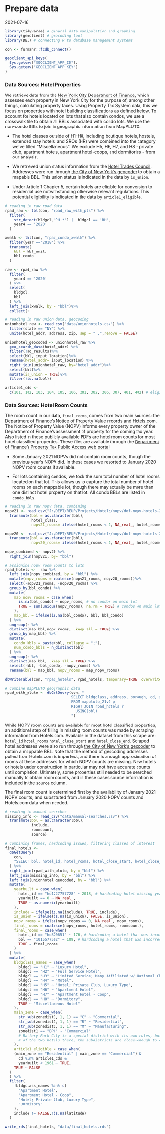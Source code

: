 Prepare data
================
2021-07-16

``` r
library(tidyverse) # general data manipulation and graphing
library(geoclient) # geocoding tool
library(DBI) # connecting R to database management systems

con <- furmanr::fcdb_connect()

geoclient_api_keys(
  Sys.getenv("GEOCLIENT_APP_ID"),
  Sys.getenv("GEOCLIENT_APP_KEY")
)
```

### Data Sources: Hotel Properties

We retrieve data from the [New York City Department of
Finance](https://www1.nyc.gov/site/finance/index.page), which assesses
each property in New York City for the purpose of, among other things,
calculating property taxes. Using Property Tax System data, this we
focus on properties with hotel building classifications as defined
below. To account for hotels located on lots that also contain condos,
we use a crosswalk file to obtain all BBLs associated with condo lots.
We use the non-condo BBls to join in geographic information from
MapPLUTO.

-   The hotel classes outside of H1-H8, including boutique hotels,
    hostels, extended stay hotels, and SROs (HR) were combined into the
    category we’ve titled “Miscellaneous”. We exclude H5, H6, H7, and
    H8 - private club, apartment hotels, apartment hotel-coops, and
    dormitories - from our analysis.

-   We retrieved union status information from the [Hotel Trades
    Council](https://hotelworkers.org/#find-union-hotels). Addresses
    were run through [the City of New York’s
    geocoder](https://developer.cityofnewyork.us/api/geoclient-api) to
    obtain a mapable BBL. This union status is indicated in the data by
    `is_union`.

-   Under Article 1 Chapter 5, certain hotels are eligible for
    conversion to residential use notwithstanding otherwise relevant
    regulations. This potential eligibility is indicated in the data by
    `article1_eligible`.

``` r
# reading in raw rpad data 
rpad_raw <- tbl(con, "rpad_raw_with_pts") %>%
  filter(
    str_detect(bldgcl,'^H.*') |  bldgcl == 'RH',
    year4 == '2020'
  ) 

xwalk <- tbl(con, "rpad_condo_xwalk") %>%
  filter(year =='2018') %>%
  transmute(
    bbl = bbl_unit,
    bbl_condo
  ) 

raw <- rpad_raw %>%
  filter(
    year4 == '2020'
  ) %>%
  select(
    bldgcl,
    bbl
  ) %>%
  left_join(xwalk, by = "bbl")%>%
  collect()
```

``` r
# reading in raw union data, geocoding
unionhotel_raw <- read_csv("data/unionhotels.csv") %>%
  filter(state == "NY") %>%
  unite(hotel_addr, address, zip, sep = " ,",remove = FALSE)

unionhotel_geocoded <- unionhotel_raw %>%
  geo_search_data(hotel_addr) %>%
  filter(!no_results)%>%
  select(bbl, input_location)%>%
  rename(hotel_addr= input_location) %>%
  right_join(unionhotel_raw, by="hotel_addr")%>%
  select(bbl)%>%
  mutate(is_union = TRUE)%>%
  filter(!is.na(bbl))

article1_cds <-
  c(101, 102, 103, 104, 105, 106, 301, 302, 306, 307, 401, 402) # eligible community districts under art 1 chap 5
```

### Data Sources: Hotel Room Counts

The room count in our data, `final_rooms`, comes from two main sources:
the Department of Finance’s Notice of Property Value records and
Hotels.com. The Notice of Property Value (NOPV) informs every property
owner of the Department of Finance’s assessment of property for the
coming tax year. Also listed in these publicly available PDFs are hotel
room counts for most hotel classified properties. These files are
available through the [Department of Finance’s Property Tax Public
Access web
portal](https://a836-pts-access.nyc.gov/care/forms/htmlframe.aspx?mode=content/home.htm).

-   Some January 2021 NOPVs did not contain room counts, though the
    previous year’s NOPV did. In these cases we resorted to January 2020
    NOPV room counts if available.

-   For lots containing condos, we took the sum total number of hotel
    rooms located on that lot. This allows us to capture the total
    number of hotel rooms on each mappable lot, though there may
    actually be more than one distinct hotel property on that lot. All
    condo BBLs are listed in `condo_bbls`.

``` r
# reading in raw nopv data, combining
nopv21 <- read_csv("J:/DEPT/REUP/Projects/Hotels/nopv/dof-nopv-hotels-20210115.csv") %>%
  transmute(bbl = as.character(bbl),
            hotel_class,
            nopv21_rooms= ifelse(hotel_rooms < 1, NA_real_, hotel_rooms))

nopv20 <- read_csv("J:/DEPT/REUP/Projects/Hotels/nopv/dof-nopv-hotels-20200115.csv") %>%
  transmute(bbl = as.character(bbl),
            nopv20_rooms= ifelse(hotel_rooms < 1, NA_real_, hotel_rooms))

nopv_combined <- nopv20 %>%
  right_join(nopv21, by= "bbl")
```

``` r
# assigning nopv room counts to lots
rpad_hotels <-  raw %>%
  left_join(nopv_combined, by = "bbl") %>% 
  mutate(nopv_rooms = coalesce(nopv21_rooms, nopv20_rooms))%>%
  select(-nopv21_rooms, -nopv20_rooms) %>%
  group_by(bbl_condo) %>%  
  mutate(
    map_nopv_rooms = case_when(
      is.na(bbl_condo) ~ nopv_rooms, # no condos on main lot
      TRUE ~ sum(unique(nopv_rooms), na.rm = TRUE) # condos on main lot 
    ),
    map_bbl = ifelse(is.na(bbl_condo), bbl, bbl_condo)
  ) %>% 
  ungroup() %>%
  distinct(map_bbl,nopv_rooms, .keep_all = TRUE) %>%
  group_by(map_bbl) %>% 
  mutate(
    condo_bbls = paste(bbl, collapse = ";"),
    num_condo_bbls = n_distinct(bbl)
  ) %>% 
  ungroup() %>% 
  distinct(map_bbl, .keep_all = TRUE) %>%
  select(-bbl, -bbl_condo, -nopv_rooms) %>% 
  rename(bbl = map_bbl, nopv_rooms = map_nopv_rooms)

dbWriteTable(con, "rpad_hotels", rpad_hotels, temporary=TRUE, overwrite = TRUE)

# combine MapPLUTO geographic data
rpad_with_pluto <- dbGetQuery(con, "
                              SELECT bldgclass, address, borough, cd, zonedist1, yearbuilt, builtfar, latitude, longitude, r.*
                              FROM mappluto_21v1 p
                              RIGHT JOIN rpad_hotels r
                                USING(bbl)
                              ")
```

While NOPV room counts are available for most hotel classified
properties, an additional step of filling in missing room counts was
made by scraping information from Hotels.com. Available in the dataset
from this scrape are: `hotel_id` `hotel_rooms` `hotel_close_start` and
`hotel_close_end`. Scraped hotel addresses were also run through [the
City of New York’s
geocoder](https://developer.cityofnewyork.us/api/geoclient-api) to
obtain a mappable BBL. Note that the method of geocoding addresses
pulled from Hotels.com is imperfect, and there is a rough approximation
of rooms at these addresses for which NOPV counts are missing. New
hotels or hotels under construction in particular may not have accurate
counts until completion. Ultimately, some properties still needed to be
searched manually to obtain room counts, and in these cases source
information is included in the `source` column.

The final room count is determined first by the availability of January
2021 NOPV counts, and substituted from January 2020 NOPV counts and
Hotels.com data when needed.

``` r
# reading in manual searches
missing_info <- read_csv("data/manual-searches.csv") %>%
  transmute(bbl = as.character(bbl),
            include,
            roomcount,
            source)
```

``` r
# combining frames, hardcoding issues, filtering classes of interest
final_hotels <-
  dbGetQuery(
    con,
    "SELECT bbl, hotel_id, hotel_rooms, hotel_close_start, hotel_close_end FROM hotels_scraped_clean "
  ) %>%
  right_join(rpad_with_pluto, by = "bbl") %>%
  left_join(missing_info, by = "bbl") %>%
  left_join(unionhotel_geocoded, by = "bbl") %>% 
  mutate(
    yearbuilt = case_when(
      hotel_id == "ho1227757728" ~ 2018, # hardcoding hotel missing year built
      yearbuilt == 0 ~ NA_real_,
      TRUE ~ as.numeric(yearbuilt)
    ),
    include = ifelse(is.na(include), TRUE, include),
    is_union = ifelse(is.na(is_union), FALSE, is_union),
    nopv_rooms = ifelse(nopv_rooms == 0, NA_real_, nopv_rooms),
    final_rooms = coalesce(nopv_rooms, hotel_rooms, roomcount),
    final_rooms = case_when(
      hotel_id == "ho370651" ~ 176, # hardcoding a hotel that was incorrectly geocoded
      bbl == "1015577502" ~ 109, # hardcoding a hotel that was incorrectly geocoded
      TRUE ~ final_rooms
    )
  ) %>%
  mutate(
    bldgclass_names = case_when(
      bldgcl == "H1" ~ "Luxury Hotel",
      bldgcl == "H2" ~ "Full Service Hotel",
      bldgcl == "H3" ~ "Limited Service; Many Affiliated w/ National Chain",
      bldgcl == "H4" ~ "Motel",
      bldgcl == "H5" ~ "Hotel; Private Club, Luxury Type",
      bldgcl == "H6" ~ "Apartment Hotel",
      bldgcl == "H7" ~ "Apartment Hotel - Coop",
      bldgcl == "H8" ~ "Dormitory",
      TRUE ~ "Miscellaneous Hotel"
    ),
    main_zone = case_when(
      str_sub(zonedist1, 1, 1) == "C" ~ "Commercial",
      str_sub(zonedist1, 1, 1) == "R" ~ "Residential",
      str_sub(zonedist1, 1, 1) == "M" ~ "Manufacturing",
      zonedist1 == "BPC" ~ "Commercial"
      # Battery Park City is a special district with its own rules, but in looking at the locations
      # of the two hotels there, the subdistricts are close-enough to commercial for these purposes.
    ),
    article1_eligible = case_when(
    (main_zone == "Residential" | main_zone == "Commercial") &
      cd %in% article1_cds &
      yearbuilt < 1961 ~ TRUE,
    TRUE ~ FALSE
  )
  ) %>%
  filter(
    !bldgclass_names %in% c(
      "Apartment Hotel",
      "Apartment Hotel - Coop",
      "Hotel; Private Club, Luxury Type",
      "Dormitory"
    ),
    include != FALSE,!is.na(latitude)
  ) 

write_rds(final_hotels, "data/final_hotels.rds")
```
